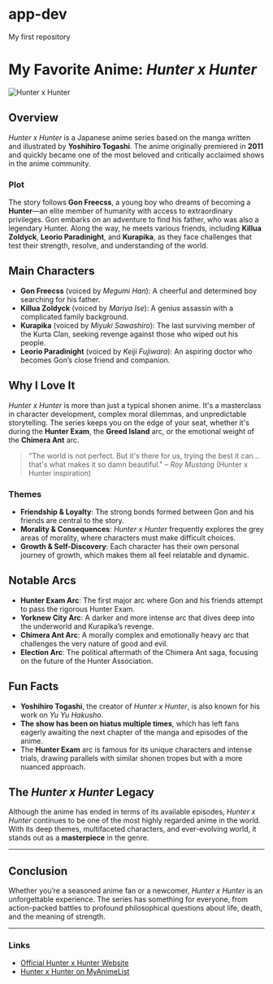 # app-dev
My first repository
      
# My Favorite Anime: *Hunter x Hunter*

![Hunter x Hunter](https://upload.wikimedia.org/wikipedia/en/4/44/Hunter_x_Hunter_2011_Anime_Logo.png)

## Overview

*Hunter x Hunter* is a Japanese anime series based on the manga written and illustrated by **Yoshihiro Togashi**. The anime originally premiered in **2011** and quickly became one of the most beloved and critically acclaimed shows in the anime community.

### Plot

The story follows **Gon Freecss**, a young boy who dreams of becoming a **Hunter**—an elite member of humanity with access to extraordinary privileges. Gon embarks on an adventure to find his father, who was also a legendary Hunter. Along the way, he meets various friends, including **Killua Zoldyck**, **Leorio Paradinight**, and **Kurapika**, as they face challenges that test their strength, resolve, and understanding of the world.

## Main Characters

- **Gon Freecss** (voiced by *Megumi Han*): A cheerful and determined boy searching for his father.
- **Killua Zoldyck** (voiced by *Mariya Ise*): A genius assassin with a complicated family background.
- **Kurapika** (voiced by *Miyuki Sawashiro*): The last surviving member of the Kurta Clan, seeking revenge against those who wiped out his people.
- **Leorio Paradinight** (voiced by *Keiji Fujiwara*): An aspiring doctor who becomes Gon’s close friend and companion.

## Why I Love It

*Hunter x Hunter* is more than just a typical shonen anime. It's a masterclass in character development, complex moral dilemmas, and unpredictable storytelling. The series keeps you on the edge of your seat, whether it's during the **Hunter Exam**, the **Greed Island** arc, or the emotional weight of the **Chimera Ant** arc.

> "The world is not perfect. But it's there for us, trying the best it can... that's what makes it so damn beautiful." – *Roy Mustang* (Hunter x Hunter inspiration)

### Themes

- **Friendship & Loyalty**: The strong bonds formed between Gon and his friends are central to the story.
- **Morality & Consequences**: *Hunter x Hunter* frequently explores the grey areas of morality, where characters must make difficult choices.
- **Growth & Self-Discovery**: Each character has their own personal journey of growth, which makes them all feel relatable and dynamic.

## Notable Arcs

- **Hunter Exam Arc**: The first major arc where Gon and his friends attempt to pass the rigorous Hunter Exam.
- **Yorknew City Arc**: A darker and more intense arc that dives deep into the underworld and Kurapika’s revenge.
- **Chimera Ant Arc**: A morally complex and emotionally heavy arc that challenges the very nature of good and evil.
- **Election Arc**: The political aftermath of the Chimera Ant saga, focusing on the future of the Hunter Association.

## Fun Facts

- **Yoshihiro Togashi**, the creator of *Hunter x Hunter*, is also known for his work on *Yu Yu Hakusho*.
- **The show has been on hiatus multiple times**, which has left fans eagerly awaiting the next chapter of the manga and episodes of the anime.
- The **Hunter Exam** arc is famous for its unique characters and intense trials, drawing parallels with similar shonen tropes but with a more nuanced approach.

## The *Hunter x Hunter* Legacy

Although the anime has ended in terms of its available episodes, *Hunter x Hunter* continues to be one of the most highly regarded anime in the world. With its deep themes, multifaceted characters, and ever-evolving world, it stands out as a **masterpiece** in the genre.

---

## Conclusion

Whether you’re a seasoned anime fan or a newcomer, *Hunter x Hunter* is an unforgettable experience. The series has something for everyone, from action-packed battles to profound philosophical questions about life, death, and the meaning of strength.

---

### Links

- [Official Hunter x Hunter Website](https://www.viz.com/hunter-x-hunter)
- [Hunter x Hunter on MyAnimeList](https://myanimelist.net/anime/11061/Hunter_x_Hunter_2011)

